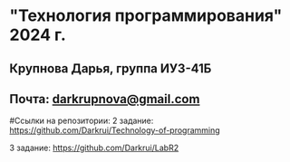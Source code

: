 # "Технология программирования" 2024 г.
## Крупнова Дарья, группа ИУ3-41Б
## Почта: darkrupnova@gmail.com
#Ссылки на репозитории:
2 задание: https://github.com/Darkrui/Technology-of-programming

3 задание: https://github.com/Darkrui/LabR2
